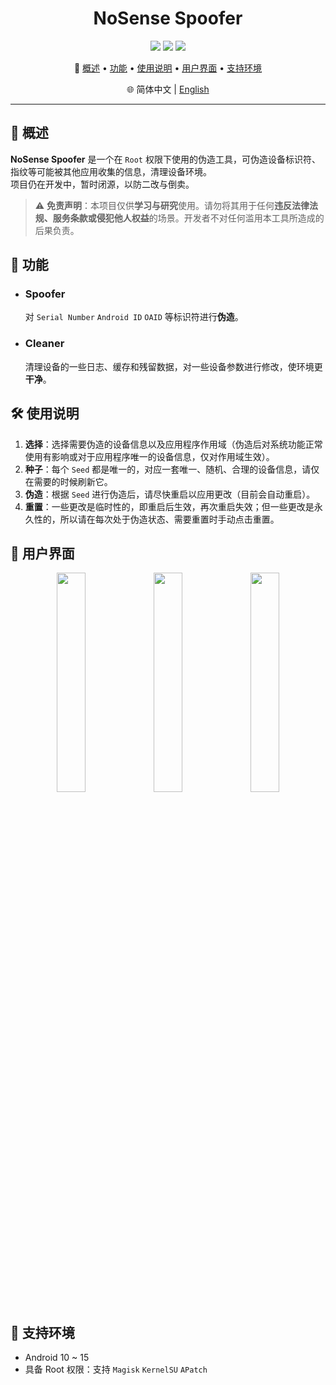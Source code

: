 <h1 align="center">NoSense Spoofer</h1>

<p align="center">
  <img src="https://img.shields.io/github/v/release/Ezeny1337/NoSense-Spoofer" />
  <img src="https://img.shields.io/badge/Language-Kotlin-orange?logo=kotlin" />
  <img src="https://img.shields.io/badge/Android-10%2B-brightgreen?logo=android" />
</p>

<p align="center">
  📑 <a href="#-概述">概述</a> • <a href="#-功能">功能</a> • <a href="#-使用说明">使用说明</a> • <a href="#-用户界面">用户界面</a> • <a href="#-支持环境">支持环境</a>
</p>

<p align="center">
  🌐 简体中文 | <a href="./README_en.md">English</a>
</p>

---

## 📖 概述

**NoSense Spoofer** 是一个在 `Root` 权限下使用的伪造工具，可伪造设备标识符、指纹等可能被其他应用收集的信息，清理设备环境。  
项目仍在开发中，暂时闭源，以防二改与倒卖。

> ⚠️  **免责声明**：本项目仅供**学习与研究**使用。请勿将其用于任何**违反法律法规、服务条款或侵犯他人权益**的场景。开发者不对任何滥用本工具所造成的后果负责。

## 🚀 功能

- ### Spoofer

  对 `Serial Number` `Android ID` `OAID` 等标识符进行**伪造**。

- ### Cleaner

  清理设备的一些日志、缓存和残留数据，对一些设备参数进行修改，使环境更**干净**。

## 🛠 使用说明

1. **选择**：选择需要伪造的设备信息以及应用程序作用域（伪造后对系统功能正常使用有影响或对于应用程序唯一的设备信息，仅对作用域生效）。
2. **种子**：每个 `Seed` 都是唯一的，对应一套唯一、随机、合理的设备信息，请仅在需要的时候刷新它。
3. **伪造**：根据 `Seed` 进行伪造后，请尽快重启以应用更改（目前会自动重启）。
4. **重置**：一些更改是临时性的，即重启后生效，再次重启失效；但一些更改是永久性的，所以请在每次处于伪造状态、需要重置时手动点击重置。

## 🧐 用户界面

<p align="center">
  <img src="https://github.com/user-attachments/assets/27ac24c8-581d-449b-86a9-93ebd42453d3" width="30%" />
  <img src="https://github.com/user-attachments/assets/7358152c-5416-45bf-9842-49c657d00960" width="30%" />
  <img src="https://github.com/user-attachments/assets/d96bc247-e642-427c-a668-5adef377ca91" width="30%" />
</p>

## 🧪 支持环境

- Android 10 ~ 15
- 具备 Root 权限：支持 `Magisk` `KernelSU` `APatch`
